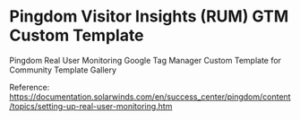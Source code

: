 # Pingdom Visitor Insights (RUM) GTM Custom Template
Pingdom Real User Monitoring Google Tag Manager Custom Template for Community Template Gallery

Reference: https://documentation.solarwinds.com/en/success_center/pingdom/content/topics/setting-up-real-user-monitoring.htm

